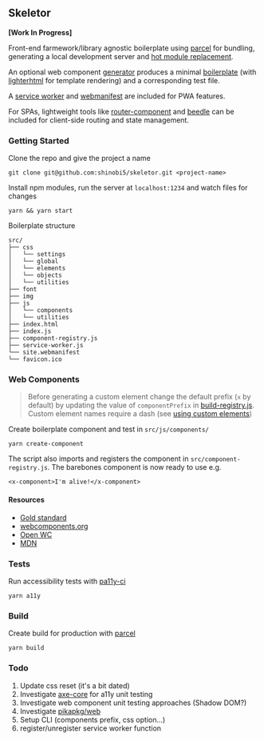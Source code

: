 ## Skeletor

__[Work In Progress]__

Front-end farmework/library agnostic boilerplate using [parcel](https://parceljs.org/) for bundling, generating a local development server and [hot module replacement](https://parceljs.org/hmr.html).

An optional web component [generator](https://github.com/shinobi5/skeletor/blob/master/scripts/create-component.js) produces a minimal [boilerplate](https://github.com/shinobi5/skeletor/blob/master/scripts/templates/component.js) (with [lighterhtml](https://github.com/WebReflection/lighterhtml) for template rendering) and a corresponding test file.

A [service worker](https://github.com/shinobi5/skeletor/blob/master/src/service-worker.js) and [webmanifest](https://github.com/shinobi5/skeletor/blob/master/src/site.webmanifest) are included for PWA features. 

For SPAs, lightweight tools like [router-component](https://github.com/mkay581/router-component) and [beedle](https://github.com/andybelldesign/beedle) can be included for client-side routing and state management.

### Getting Started

Clone the repo and give the project a name
```
git clone git@github.com:shinobi5/skeletor.git <project-name>
```

Install npm modules, run the server at `localhost:1234` and watch files for changes 

```
yarn && yarn start
```

Boilerplate structure
```
src/
├── css
│   └── settings
│   └── global
│   └── elements
│   └── objects
│   └── utilities
├── font
├── img
├── js
│   └── components
│   └── utilities
├── index.html
├── index.js
├── component-registry.js
├── service-worker.js
└── site.webmanifest
└── favicon.ico
```

### Web Components

> Before generating a custom element change the default prefix (`x` by default) by updating the value of `componentPrefix` in [build-registry.js](https://github.com/shinobi5/skeletor/blob/master/scripts/build-registry.js). Custom element names require a dash (see [using custom elements](https://developer.mozilla.org/en-US/docs/Web/Web_Components/Using_custom_elements))

Create boilerplate component and test in `src/js/components/`
```
yarn create-component
```

The script also imports and registers the component in `src/component-registry.js`. The barebones component is now ready to use e.g. 
```
<x-component>I'm alive!</x-component>
```

#### Resources
+ [Gold standard](https://github.com/webcomponents/gold-standard/wiki)
+ [webcomponents.org](https://www.webcomponents.org)
+ [Open WC](https://open-wc.org/)
+ [MDN](https://developer.mozilla.org/en-US/docs/Web/Web_Components)

### Tests
Run accessibility tests with [pa11y-ci](https://github.com/pa11y/pa11y-ci)
```
yarn a11y
```

### Build

Create build for production with [parcel](https://parceljs.org/)
```
yarn build
```

### Todo
1. Update css reset (it's a bit dated)
2. Investigate [axe-core](https://github.com/dequelabs/axe-core) for a11y unit testing
3. Investigate web component unit testing approaches (Shadow DOM?)
4. Investigate [pikapkg/web](https://github.com/pikapkg/web)
5. Setup CLI (components prefix, css option...)
6. register/unregister service worker function
